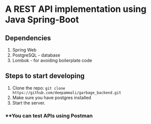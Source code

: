# A REST API implementation using Java Spring-Boot

## Dependencies
1. Spring Web
2. PostgreSQL - database
3. Lombok - for avoiding boilerplate code

## Steps to start developing
1. Clone the repo: `git clone https://github.com/deepammali/garbage_backend.git`
2. Make sure you have postgres installed
3. Start the server.

### **You can test APIs using Postman